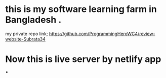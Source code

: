 # this is my software learning farm in Bangladesh .
my private repo link;
 https://github.com/ProgrammingHeroWC4/review-website-Subrata34
# Now this is live server by netlify app .
